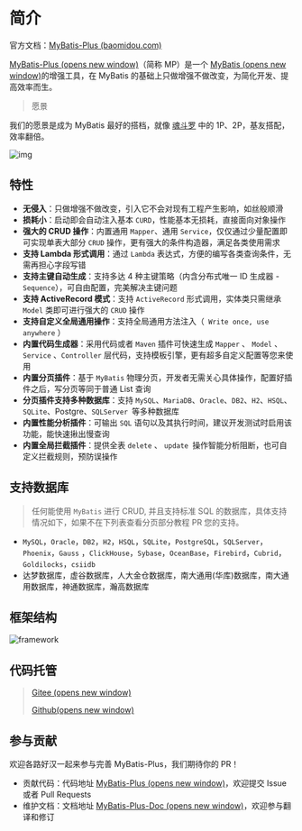 # 简介

官方文档：[MyBatis-Plus (baomidou.com)](https://baomidou.com/)

[MyBatis-Plus (opens new window)](https://github.com/baomidou/mybatis-plus)（简称 MP）是一个 [MyBatis (opens new window)](https://www.mybatis.org/mybatis-3/)的增强工具，在 MyBatis 的基础上只做增强不做改变，为简化开发、提高效率而生。

> 愿景

我们的愿景是成为 MyBatis 最好的搭档，就像 [魂斗罗](https://baomidou.com/img/contra.jpg) 中的 1P、2P，基友搭配，效率翻倍。

![img](https://baomidou.com/img/relationship-with-mybatis.png)

## 特性

- **无侵入**：只做增强不做改变，引入它不会对现有工程产生影响，如丝般顺滑
- **损耗小**：启动即会自动注入基本 `CURD`，性能基本无损耗，直接面向对象操作
- **强大的 CRUD 操作**：内置通用 `Mapper`、通用 `Service`，仅仅通过少量配置即可实现单表大部分 `CRUD` 操作，更有强大的条件构造器，满足各类使用需求
- **支持 Lambda 形式调用**：通过 `Lambda` 表达式，方便的编写各类查询条件，无需再担心字段写错
- **支持主键自动生成**：支持多达 4 种主键策略（内含分布式唯一 ID 生成器 - `Sequence`），可自由配置，完美解决主键问题
- **支持 ActiveRecord 模式**：支持 `ActiveRecord` 形式调用，实体类只需继承 `Model` 类即可进行强大的 `CRUD` 操作
- **支持自定义全局通用操作**：支持全局通用方法注入（` Write once, use anywhere` ）
- **内置代码生成器**：采用代码或者 `Maven` 插件可快速生成 `Mapper` 、 `Model` 、 `Service` 、`Controller` 层代码，支持模板引擎，更有超多自定义配置等您来使用
- **内置分页插件**：基于 `MyBatis` 物理分页，开发者无需关心具体操作，配置好插件之后，写分页等同于普通 List 查询
- **分页插件支持多种数据库**：支持 `MySQL`、`MariaDB`、`Oracle`、`DB2`、`H2`、`HSQL`、`SQLite`、Postgre、`SQLServer `等多种数据库
- **内置性能分析插件**：可输出 `SQL` 语句以及其执行时间，建议开发测试时启用该功能，能快速揪出慢查询
- **内置全局拦截插件**：提供全表 `delete` 、 `update `操作智能分析阻断，也可自定义拦截规则，预防误操作

## 支持数据库

> 任何能使用 `MyBatis` 进行 CRUD, 并且支持标准 SQL 的数据库，具体支持情况如下，如果不在下列表查看分页部分教程 PR 您的支持。

- `MySQL`，`Oracle`，`DB2`，`H2`，`HSQL`，`SQLite`，`PostgreSQL`，`SQLServer`，`Phoenix`，`Gauss` ，`ClickHouse`，`Sybase`，`OceanBase`，`Firebird`，`Cubrid`，`Goldilocks`，`csiidb`
- 达梦数据库，虚谷数据库，人大金仓数据库，南大通用(华库)数据库，南大通用数据库，神通数据库，瀚高数据库

## 框架结构

![framework](https://baomidou.com/img/mybatis-plus-framework.jpg)

## 代码托管

> [Gitee (opens new window)](https://gitee.com/baomidou/mybatis-plus)
>
> [Github(opens new window)](https://github.com/baomidou/mybatis-plus)

## 参与贡献

欢迎各路好汉一起来参与完善 MyBatis-Plus，我们期待你的 PR！

- 贡献代码：代码地址 [MyBatis-Plus (opens new window)](https://github.com/baomidou/mybatis-plus)，欢迎提交 Issue 或者 Pull Requests
- 维护文档：文档地址 [MyBatis-Plus-Doc (opens new window)](https://github.com/baomidou/mybatis-plus-doc)，欢迎参与翻译和修订
